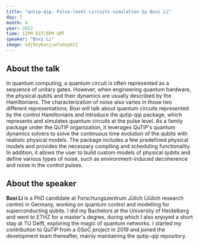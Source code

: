 ```yaml
---
title: "qutip-qip: Pulse-level circuits simulation by Boxi Li"
day: 7
month: 4
year: 2022
time: 12PM EST/5PM GMT
speaker: "Boxi Li"
image: odj9ny6asjcwfxdxpkt2
---
```

## About the talk
    
In quantum computing, a quantum circuit is often represented as a sequence of unitary gates. However, when engineering quantum hardware, the physical qubits and their dynamics are usually described by the Hamiltonians. The characterization of noise also varies in those two different representations. Boxi will talk about quantum circuits represented by the control Hamiltonians and introduce the qutip-qip package, which represents and simulates quantum circuits at the pulse level. As a family package under the QuTiP organization, it leverages QuTiP's quantum dynamics solvers to solve the continuous time evolution of the qubits with realistic physical models. The package includes a few predefined physical models and provides the necessary compiling and scheduling functionality. In addition, it allows the user to build custom models of physical qubits and define various types of noise, such as environment-induced decoherence and noise in the control pulses.
    
      
## About the speaker
    
**Boxi Li** is a PhD candidate at Forschungszentrum Jülich (Jülich research centre) in Germany, working on quantum control and modelling for superconducting qubits. I did my Bachelors at the University of Heidelberg and went to ETHZ for a master's degree, during which I also enjoyed a short stay at TU Delft, exploring the magic of quantum networks. I started my contribution to QuTiP from a GSoC project in 2019 and joined the development team thereafter, mainly maintaining the qutip-qip repository.
